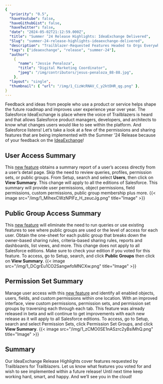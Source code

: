 ```yaml
---
{
  "priority": "0.5",
  "haveYoutube": false,
  "haveGithubGist": false,
  "haveTwitter": false,
  "date": "2024-05-02T21:12:59.000Z",
  "title": "Summer ’24 Release Highlights: IdeaExchange Delivered",
  "Slug": "summer-24-release-highlights-ideaexchange-delivered",
  "description": "Trailblazer-Requested Features Headed to Orgs Everywhere!.",
  "tags": ["ideaexchange", "release", "summer-24"],
  "author":
    {
      "name": "Jessie Penaloza",
      "title": "Digital Marketing Coordinator",
      "jpeg": "/img/contributors/jesus-penaloza_88-88.jpg",
    },
  "layout": "single",
  "thumbnail": { "url": "/img/1_CizWcRNAV_C_y2ktDHR_qg.png" },
}
---
```


Feedback and ideas from people who use a product or service helps shape the future roadmap and improves user experience year over year. The Salesforce IdeaExchange is place where the voice of Trailblazers is heard and that allows Salesforce product managers, developers, and architects to know what changes users would like to see within the platform.
And Salesforce listens!
Let’s take a look at a few of the permissions and sharing features that are being implemented with the Summer ’24 Release because of your feedback on the [IdeaExchange](https://ideas.salesforce.com/s/)!

## User Access Summary

This [new feature](https://help.salesforce.com/s/articleView?id=release-notes.rn_permisions_user_access.htm&release=250&type=5) obtains a summary report of a user’s access directly from a user’s detail page. Skip the need to review queries, profiles, permission sets, or public groups. From Setup, search and select <strong>Users</strong>, then click on <strong>View Summary</strong>. This change will apply to all the editions of Salesforce.
This summary will provide user permissions, object permissions, field permissions, custom permissions, public group membership plus more.
{{< image src="/img/1_MIhexCWzNPlFz_H_zeucJg.png" title="Image" >}}

## Public Group Access Summary

This [new feature](https://help.salesforce.com/s/articleView?id=release-notes.rn_permissions_group_summary.htm&release=250&type=5) will eliminate the need to run queries or use existing features to see where public groups are used or the level of access for each user. Obtain the one-sheet for each public group that breaks down the owner-based sharing rules, criteria-based sharing rules, reports and dashboards, list views, and more.
This change does not apply to all Salesforce editions. Make sure to check your edition if you voted for this feature. To access, go to Setup, search, and click <strong>Public Groups</strong> then click on <strong>View Summary</strong>.
{{< image src="/img/1_DCgrEu1CO2SangwfoMNCXw.png" title="Image" >}}

## Permission Set Summary

Manage user access with this [new feature](https://help.salesforce.com/s/articleView?id=release-notes.rn_permissions_perm_set_summary.htm&release=250&type=5) and identify all enabled objects, users, fields, and custom permissions within one location. With an improved interface, view custom permissions, permission sets, and permission set groups by traversing each through each tab.
This feature was already released in beta and will continue to get improvements with each new release as it will apply to all Salesforce editions. To access, go to Setup, search and select Permission Sets, click Permission Set Groups, and click <strong>View Summary</strong>.
{{< image src="/img/1_zCMO0SE1nASzrc2yBsIMhQ.png" title="Image" >}}

## Summary

Our IdeaExchange Release Highlights cover features requested by Trailblazers for Trailblazers. Let us know what features you voted for and wish to see implemented within a future release!
Until next time keep working hard, smart, and happy. And we’ll see you in the cloud!
